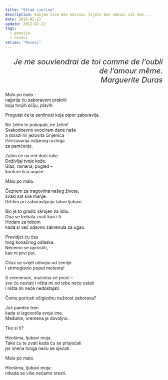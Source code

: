 ```yaml
---
title: "Sklad cjeline"
description: Sanjam lice bez obrisa; tijelo bez udova; oči bez...
date: 2012-02-22
update: 2012-02-22
tags:
  - poezija
  - rezovi
series: "Rezovi"
---
```


<p style='font-size: 1.5rem; font-style: italic; text-align: right;'>Je me souviendrai de toi comme
de l’oubli de l’amour même.<br>Marguerite Duras</p>

Malo po malo –  
najprije ću zaboravom prekriti  
boju tvojih očiju, plavih.

Progutat će te senilnost koja otpor zaboravlja.

Ne želim te pokopati, ne želim!  
Svakodnevno evociram dane naše  
a dolazi mi jezovita činjenica  
iščezavanja valjanog razloga  
za pamćenje.

Zatim će na red doći ruke.  
Doživljaj tvoje kože.  
Glas, ramena, pogled –  
konture lica uopće.

Malo po malo.

Čeznem za tragovima našeg života,  
svaki sat sve manje.  
Drhtim pri zaboravljanju takve ljubavi.

Bio je to gradić skrojen za idilu.  
Ona se trebala zvati kao i ti.  
Hodam za tobom  
kada si već odavno zakrenula za ugao.

Previdjet ću čas  
tvog konačnog odlaska.  
Nećemo se oprostiti,  
kao ni prvi put.

Čitav se svijet odvojio od zemlje  
i strmoglavio poput meteora!

S vremenom, mučnina će proći –  
sve će nestati i ništa mi od tebe neće ostati  
i ništa mi neće nedostajati.

Čemu poricati očiglednu nužnost zaborava?

Još pamtim tren  
kada si izgovorila svoje ime.  
Međutim, vremena je dovoljno.

Tko si ti?

Hirošima, ljubavi moja.  
Tako ću te zvati kada ću se prisjećati  
jer imena tvoga neću se sjećati.

Malo po malo.

Hirošima, ljubavi moja:  
nikada se više nećemo sresti.
